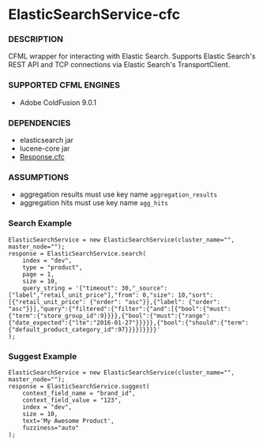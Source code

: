 # ElasticSearchService-cfc

### DESCRIPTION
CFML wrapper for interacting with Elastic Search. Supports Elastic Search's REST API and TCP connections via Elastic Search's TransportClient.

### SUPPORTED CFML ENGINES
* Adobe ColdFusion 9.0.1

### DEPENDENCIES
* elasticsearch jar
* lucene-core jar
* [Response.cfc](https://github.com/wellercs/Response-cfc)

### ASSUMPTIONS
* aggregation results must use key name `aggregation_results`
* aggregation hits must use key name `agg_hits`

### Search Example
```
ElasticSearchService = new ElasticSearchService(cluster_name="", master_node="");
response = ElasticSearchService.search(
	index = "dev",
	type = "product",
	page = 1,
	size = 10,
	query_string = '{"timeout": 30,"_source": ["label","retail_unit_price"],"from": 0,"size": 10,"sort":[{"retail_unit_price": {"order": "asc"}},{"label": {"order": "asc"}}],"query":{"filtered":{"filter":{"and":[{"bool":{"must":{"term":{"store_group_id":9}}}},{"bool":{"must":{"range":{"date_expected":{"lte":"2016-01-27"}}}}},{"bool":{"should":{"term":{"default_product_category_id":97}}}}]}}}}'		
);
```

### Suggest Example
```
ElasticSearchService = new ElasticSearchService(cluster_name="", master_node="");
response = ElasticSearchService.suggest(
	context_field_name = "brand_id",
	context_field_value = "123",
	index = "dev",
	size = 10,
	text='My Awesome Product',
	fuzziness="auto"		
);
```
